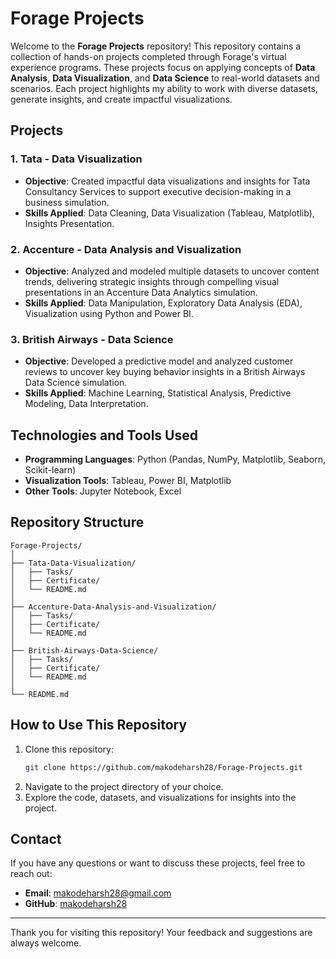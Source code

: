  # Forage Projects

Welcome to the **Forage Projects** repository! This repository contains a collection of hands-on projects completed through Forage's virtual experience programs. These projects focus on applying concepts of **Data Analysis**, **Data Visualization**, and **Data Science** to real-world datasets and scenarios. Each project highlights my ability to work with diverse datasets, generate insights, and create impactful visualizations.

## Projects

### 1. Tata - Data Visualization
- **Objective**: Created impactful data visualizations and insights for Tata Consultancy Services to support executive decision-making in a business simulation.
- **Skills Applied**: Data Cleaning, Data Visualization (Tableau, Matplotlib), Insights Presentation.

### 2. Accenture - Data Analysis and Visualization
- **Objective**: Analyzed and modeled multiple datasets to uncover content trends, delivering strategic insights through compelling visual presentations in an Accenture Data Analytics simulation.
- **Skills Applied**: Data Manipulation, Exploratory Data Analysis (EDA), Visualization using Python and Power BI.

### 3. British Airways - Data Science
- **Objective**: Developed a predictive model and analyzed customer reviews to uncover key buying behavior insights in a British Airways Data Science simulation.
- **Skills Applied**: Machine Learning, Statistical Analysis, Predictive Modeling, Data Interpretation.

## Technologies and Tools Used
- **Programming Languages**: Python (Pandas, NumPy, Matplotlib, Seaborn, Scikit-learn)
- **Visualization Tools**: Tableau, Power BI, Matplotlib
- **Other Tools**: Jupyter Notebook, Excel

## Repository Structure
```
Forage-Projects/
│
├── Tata-Data-Visualization/
│   ├── Tasks/
│   ├── Certificate/
│   └── README.md
│
├── Accenture-Data-Analysis-and-Visualization/
│   ├── Tasks/
│   ├── Certificate/
│   └── README.md
│
├── British-Airways-Data-Science/
│   ├── Tasks/
│   ├── Certificate/
│   └── README.md
│
└── README.md
```

## How to Use This Repository
1. Clone this repository:
   ```bash
   git clone https://github.com/makodeharsh28/Forage-Projects.git
   ```
2. Navigate to the project directory of your choice.
3. Explore the code, datasets, and visualizations for insights into the project.

## Contact
If you have any questions or want to discuss these projects, feel free to reach out:
- **Email**: makodeharsh28@gmail.com
- **GitHub**: [makodeharsh28](https://github.com/makodeharsh28)

---
Thank you for visiting this repository! Your feedback and suggestions are always welcome.

